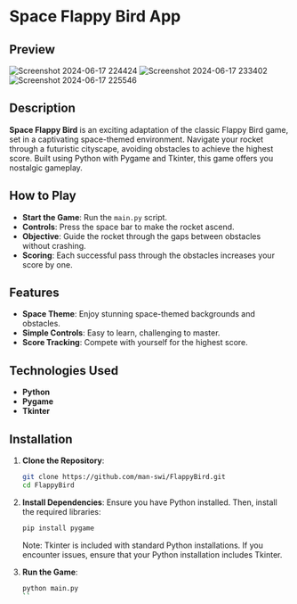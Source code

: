 
# Space Flappy Bird App

## Preview

![Screenshot 2024-06-17 224424](https://github.com/man-swi/FlappyBird/assets/133538621/f60bb998-05e4-4087-b5e0-1b16cd101e56)
![Screenshot 2024-06-17 233402](https://github.com/man-swi/FlappyBird/assets/133538621/23da9c54-d407-4577-a584-8873eac10cfc)
![Screenshot 2024-06-17 225546](https://github.com/man-swi/FlappyBird/assets/133538621/c9d9a83e-1811-435f-a327-46f7ce29ee60)



## Description
**Space Flappy Bird** is an exciting adaptation of the classic Flappy Bird game, set in a captivating space-themed environment. Navigate your rocket through a futuristic cityscape, avoiding obstacles to achieve the highest score. Built using Python with Pygame and Tkinter, this game offers you nostalgic gameplay.

## How to Play

- **Start the Game**: Run the `main.py` script.
- **Controls**: Press the space bar to make the rocket ascend.
- **Objective**: Guide the rocket through the gaps between obstacles without crashing.
- **Scoring**: Each successful pass through the obstacles increases your score by one.

## Features

- **Space Theme**: Enjoy stunning space-themed backgrounds and obstacles.
- **Simple Controls**: Easy to learn, challenging to master.
- **Score Tracking**: Compete with yourself for the highest score.

## Technologies Used
- **Python**
- **Pygame**
- **Tkinter**

## Installation

1. **Clone the Repository**:
    ```sh
    git clone https://github.com/man-swi/FlappyBird.git
    cd FlappyBird
    ```

2. **Install Dependencies**:
    Ensure you have Python installed. Then, install the required libraries:
    ```sh
    pip install pygame
    ```

    Note: Tkinter is included with standard Python installations. If you encounter issues, ensure that your Python installation includes Tkinter.

3. **Run the Game**:
    ```sh
    python main.py
    ``
